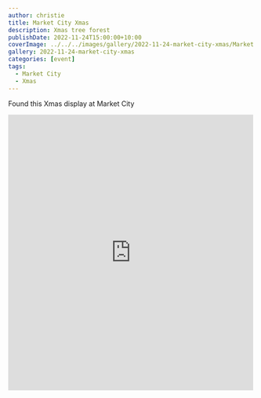 ```yaml
---
author: christie
title: Market City Xmas
description: Xmas tree forest
publishDate: 2022-11-24T15:00:00+10:00
coverImage: ../../../images/gallery/2022-11-24-market-city-xmas/Market City (3).jpeg
gallery: 2022-11-24-market-city-xmas
categories: [event]
tags:
  - Market City
  - Xmas
---
```


Found this Xmas display at Market City

<iframe src="https://www.facebook.com/plugins/post.php?href=https%3A%2F%2Fwww.facebook.com%2Fchris1.tham%2Fposts%2Fpfbid01CgmXCdPYjc9R38gtZeTfgSFNAvAV1rtsWt4zeJG2XXa7RUxgqLJGB8AwEgeQ81il&show_text=true&width=500" width="500" height="562" style="border:none;overflow:hidden" scrolling="no" frameborder="0" allowfullscreen="true" allow="autoplay; clipboard-write; encrypted-media; picture-in-picture; web-share"></iframe>
